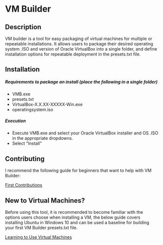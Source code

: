 # VM Builder

## Description

VM builder is a tool for easy packaging of virtual machines for multiple or repeatable installations.  It allows users to package their desired operating system .ISO and version of Oracle VirtualBox into a single folder, and define installation options for repeatable deployment in the presets.txt file.

## Installation

##### Requirements to package an install (place the following in a single folder)
- VMB.exe
- presets.txt
- VirtualBox-X.X.XX-XXXXX-Win.exe
- operatingsystem.iso

##### Execution
- Execute VMB.exe and select your Oracle VirtualBox installer and OS .ISO in the appropriate dropdowns.
- Select "Install"


## Contributing

I recommend the following guide for beginners that want to help with VM Builder:

[First Contributions](https://github.com/firstcontributions/first-contributions)

## New to Virtual Machines?

Before using this tool, it is recommended to become familiar with the options users choose when installing a VM, the below guide covers installing Ubuntu in Windows 10 and can be used a baseline for building your first VM Builder presets.txt file.

[Learning to Use Virtual Machines](https://github.com/alxdnvn/CareerAssignment/blob/main/Learning%20to%20Use%20Virtual%20Machines.pdf)


